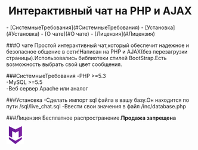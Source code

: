 <center><h1>Интерактивный чат на PHP и AJAX</h1></center>
- [СистемныеТребования](#СистемныеТребования)
- [Установка](#Установка)
- [О чате](#О чате)
- [Лицензия](#Лицензия)

###О чате
<a>Простой интерактивный чат,который обеспечит надежное и безопасное общение в сети!Написан на PHP и AJAX(без перезагрузки страницы).Использовались библиотеки стилей BootStrap.Есть возможность выбрать свой цвет сообщения.</a>

###СистемныеТребования
 -PHP >=5.3 <br>
 -MySQL >=5.5 <br>
 -Веб сервер Apache или аналог

###Установка
-Сделать импорт sql файла в вашу базу.Он находится по пути /sql/live_chat.sql
-Ввести свои значения в файл /inc/database.php

###Лицензия
Бесплатное распространение.<b>Продажа запрещена</b>

![alt text](https://github.com/adam-p/markdown-here/raw/master/src/common/images/icon48.png "Logo Title Text 1")
